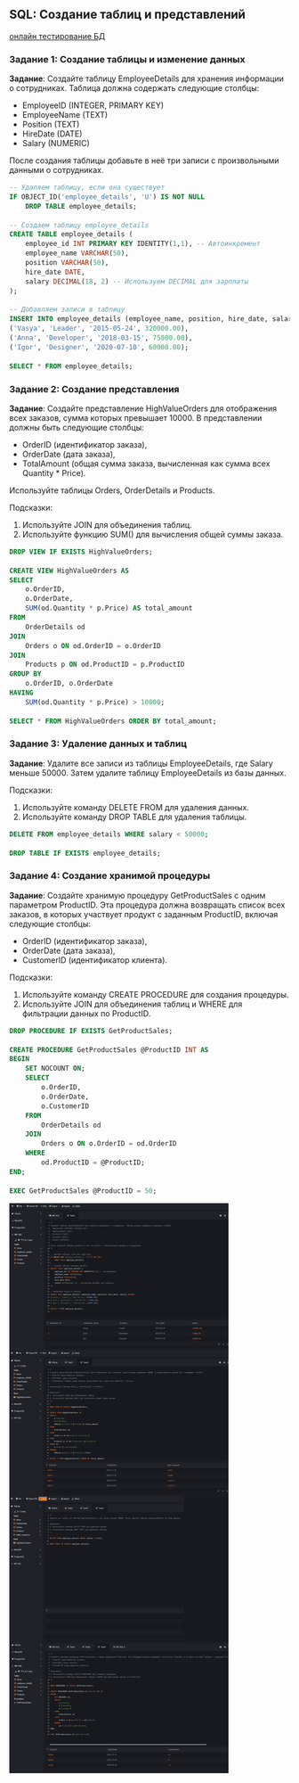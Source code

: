 ## SQL: Создание таблиц и представлений

[онлайн тестирование БД](https://sqliteonline.com/)

### Задание 1: Создание таблицы и изменение данных

**Задание**: Создайте таблицу EmployeeDetails для хранения информации о сотрудниках. Таблица должна содержать следующие столбцы:
- EmployeeID (INTEGER, PRIMARY KEY)
- EmployeeName (TEXT)
- Position (TEXT)
- HireDate (DATE)
- Salary (NUMERIC)

После создания таблицы добавьте в неё три записи с произвольными данными о сотрудниках.

```sql
-- Удаляем таблицу, если она существует
IF OBJECT_ID('employee_details', 'U') IS NOT NULL 
    DROP TABLE employee_details;

-- Создаем таблицу employee_details
CREATE TABLE employee_details (
    employee_id INT PRIMARY KEY IDENTITY(1,1), -- Автоинкремент
    employee_name VARCHAR(50),
    position VARCHAR(50),
    hire_date DATE,
    salary DECIMAL(18, 2) -- Используем DECIMAL для зарплаты
);

-- Добавляем записи в таблицу
INSERT INTO employee_details (employee_name, position, hire_date, salary) VALUES 
('Vasya', 'Leader', '2015-05-24', 320000.00),
('Anna', 'Developer', '2018-03-15', 75000.00),
('Igor', 'Designer', '2020-07-10', 60000.00);

SELECT * FROM employee_details;
```

### Задание 2: Создание представления

**Задание**: Создайте представление HighValueOrders для отображения всех заказов, сумма которых превышает 10000. В представлении должны быть следующие столбцы:
- OrderID (идентификатор заказа),
- OrderDate (дата заказа),
- TotalAmount (общая сумма заказа, вычисленная как сумма всех Quantity * Price).

Используйте таблицы Orders, OrderDetails и Products.

Подсказки:
1. Используйте JOIN для объединения таблиц.
2. Используйте функцию SUM() для вычисления общей суммы заказа.

```sql
DROP VIEW IF EXISTS HighValueOrders;

CREATE VIEW HighValueOrders AS
SELECT 
    o.OrderID,
    o.OrderDate,
    SUM(od.Quantity * p.Price) AS total_amount
FROM 
    OrderDetails od
JOIN 
    Orders o ON od.OrderID = o.OrderID
JOIN 
    Products p ON od.ProductID = p.ProductID
GROUP BY 
    o.OrderID, o.OrderDate
HAVING 
    SUM(od.Quantity * p.Price) > 10000;

SELECT * FROM HighValueOrders ORDER BY total_amount;
```

### Задание 3: Удаление данных и таблиц

**Задание**: Удалите все записи из таблицы EmployeeDetails, где Salary меньше 50000. Затем удалите таблицу EmployeeDetails из базы данных.

Подсказки:
1. Используйте команду DELETE FROM для удаления данных.
2. Используйте команду DROP TABLE для удаления таблицы.

```sql
DELETE FROM employee_details WHERE salary < 50000;

DROP TABLE IF EXISTS employee_details;
```

### Задание 4: Создание хранимой процедуры

**Задание**: Создайте хранимую процедуру GetProductSales с одним параметром ProductID. Эта процедура должна возвращать список всех заказов, в которых участвует продукт с заданным ProductID, включая следующие столбцы:
- OrderID (идентификатор заказа),
- OrderDate (дата заказа),
- CustomerID (идентификатор клиента).

Подсказки:
1. Используйте команду CREATE PROCEDURE для создания процедуры.
2. Используйте JOIN для объединения таблиц и WHERE для фильтрации данных по ProductID.

```sql
DROP PROCEDURE IF EXISTS GetProductSales;

CREATE PROCEDURE GetProductSales @ProductID INT AS
BEGIN
	SET NOCOUNT ON;
    SELECT 
        o.OrderID,
        o.OrderDate,
        o.CustomerID
    FROM 
        OrderDetails od
    JOIN 
        Orders o ON o.OrderID = od.OrderID
    WHERE 
        od.ProductID = @ProductID;
END;

EXEC GetProductSales @ProductID = 50;
```

[![tasks](./Screenshot_tasks.png)](./Screenshot_tasks.png)